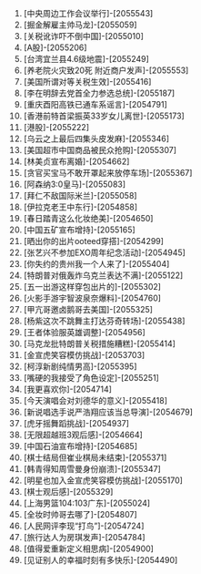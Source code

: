 
1. [中央周边工作会议举行]-[2055543]
1. [掘金解雇主帅马龙]-[2055059]
1. [关税讹诈吓不倒中国]-[2055010]
1. [A股]-[2055206]
1. [台湾宜兰县4.6级地震]-[2055249]
1. [养老院火灾致20死 附近商户发声]-[2055553]
1. [美国所谓对等关税生效]-[2055416]
1. [李在明辞去党首全力参选总统]-[2055187]
1. [重庆酉阳高铁已通车系谣言]-[2054791]
1. [香港前特首梁振英33岁女儿离世]-[2055173]
1. [港股]-[2055222]
1. [乌云之上最后四集头皮发麻]-[2055346]
1. [美国超市中国商品被民众抢购]-[2055307]
1. [林美贞宣布离婚]-[2054662]
1. [贪官买宝马不敢开罩起来放停车场]-[2055367]
1. [阿森纳3:0皇马]-[2055083]
1. [拜仁不敌国际米兰]-[2055058]
1. [伊拉克老王中东行]-[2054858]
1. [春日踏青这么化妆绝美]-[2054650]
1. [中国五矿宣布增持]-[2055165]
1. [晒出你的出片ooteed穿搭]-[2054299]
1. [张艺兴不参加EXO周年纪念活动]-[2054945]
1. [你失约的贵州我一个人来了]-[2055404]
1. [特朗普对俄轰炸乌克兰表达不满]-[2055122]
1. [五一出游这样穿包出片的]-[2055302]
1. [火影手游宇智波泉奈爆料]-[2054760]
1. [甲亢哥邀卤鹅哥去美国]-[2055325]
1. [杨紫这次不跳舞主打达芬奇转场]-[2055438]
1. [王者体验服英雄调整]-[2054956]
1. [马克龙批特朗普关税措施糟糕]-[2055414]
1. [金宣虎笑容模仿挑战]-[2053703]
1. [柯淳新剧纯情男高]-[2055395]
1. [嘴硬的我接受了角色设定]-[2055251]
1. [我更喜欢你]-[2054714]
1. [今天演唱会对刘德华的意义]-[2055418]
1. [新说唱选手说严浩翔应该当总导演]-[2054679]
1. [虎牙摇舞蹈挑战]-[2054937]
1. [无限超越班3观后感]-[2054664]
1. [中国石油宣布增持]-[2054685]
1. [棋士结局但崔业棋局未结束]-[2055371]
1. [韩青得知周雪曼身份崩溃]-[2055347]
1. [明星也加入金宣虎笑容模仿挑战]-[2055170]
1. [棋士观后感]-[2055329]
1. [上海男篮104:103广东]-[2055024]
1. [全妆时帅哥去哪了]-[2054807]
1. [人民网评李现“打鸟”]-[2054724]
1. [旅行达人为房琪发声]-[2054784]
1. [值得爱重新定义相思病]-[2054900]
1. [见证别人的幸福时刻有多快乐]-[2054490]